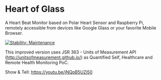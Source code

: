 Heart of Glass
==============

A Heart Beat Monitor based on Polar Heart Sensor and Raspberry Pi, 
remotely accessible from devices like Google Glass or your favorite Mobile Browser.

[![Stability: Maintenance](https://masterminds.github.io/stability/maintenance.svg)](https://masterminds.github.io/stability/maintenance.html)

This improved version uses JSR 363 - Units of Measurement API (http://unitsofmeasurement.github.io/) as Quantified Self, Healthcare and Remote Health Monitoring PoC.

Show & Tell: https://youtu.be/jNQpB5UZi50
